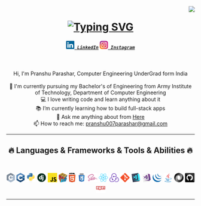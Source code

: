 <img align="right" src="https://api.visitorbadge.io/api/visitors?path=https%3A%2F%2Fgithub.com%2Fdrockparashar%2Fdrockparashar&countColor=%232ccce4&style=plastic">

<h1 align="center">
  <a href="https://git.io/typing-svg"><img src="https://readme-typing-svg.demolab.com?font=Fira+Code&pause=1000&random=false&width=435&lines=Hello%2C+there+!+%F0%9F%91%8B;This+is+Pranshu+Parashar.....;Nice+to+meet+you+!" alt="Typing SVG" /></a>
</h1>

<h5 align="center">
  <code><a href="https://www.linkedin.com/in/pranshu-parashar-443859249/" title="LinkedIn Profile"><img width="22" src="images/linkedin.svg"> LinkedIn</a></code>
  <code><a href="https://www.instagram.com/drock_parashar/" title="Instagram Profile"><img width="22" src="images/instagram.svg"> Instagram</a></code>
</h5>
<br>
<p align="center">
  Hi, I'm Pranshu Parashar, Computer Engineering UnderGrad form India
  <br>
  <br>
  🔬 I'm currently pursuing my Bachelor's of Engineering from Army Institute of Technology, Department of Computer Engineering
  <br>
  💻 I love writing code and learn anything about it
  <br>
  📚 I’m currently learning how to build full-stack apps
  <br>
  💬 Ask me anything about from <a href="https://github.com/drockparashar/drockparashar/issues" title="Issues">Here</a>
  <br>
  📫 How to reach me: <a href="mailto: pranshu007parashar@gmail.com">pranshu007parashar@gmail.com</a>
</p>

<hr>
<h2 align="center">🔥 Languages & Frameworks & Tools & Abilities 🔥</h2>
<br>
<p align="center">
  <code><img title="C" height="25" src="images/c.svg"></code>
  <code><img title="C++" height="25" src="images/cpp.svg"></code>
  <code><img title="Python" height="25" src="images/python-original.svg"></code>
  <code><img title="Django" height="25" src="images/django.png"></code>
  <code><img title="Javascript" height="25" src="images/javascript.svg"></code>
  <code><img title="Problem Solving" height="25" src="images/problemSolving.png"></code>
  <code><img title="HTML5" height="25" src="images/html5.svg"></code>
  <code><img title="CSS" height="25" src="images/css.svg"></code>
  <code><img title="SASS" height="25" src="images/sass.svg"></code>
  <code><img title="React" height="25" src="images/react-original.svg"></code>
  <code><img title="Redux" height="25" src="images/redux.svg"></code>
  <code><img title="Git" height="25" src="images/git-original.svg"></code>
  <code><img title="Visual Studio Code" height="25" src="images/vscode.png"></code>
  <code><img title="Microsoft Visual Studio" height="25" src="images/visualstudio.png"></code>
  <code><img title="JQuery" height="25" src="images/jquery-original.svg"></code>
  <code><img title="Java" height="25" src="images/java-original.svg"></code>
  <code><img title="JSON" height="25" src="images/json.svg"></code>
  <code><img title="GitHub" height="25" src="images/github.svg"></code>
  <code><img title="npm" height="25" src="images/npm.svg"></code>
</p>
<hr>